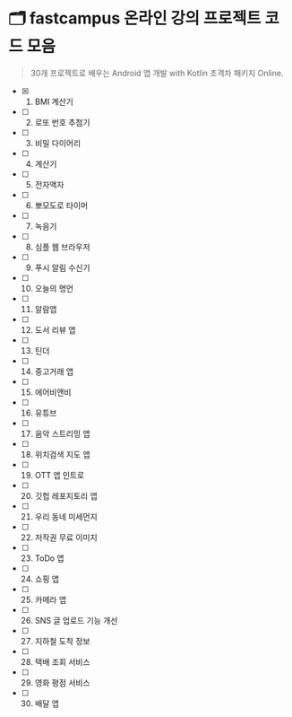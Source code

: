 # 🗂 fastcampus 온라인 강의 프로젝트 코드 모음

> 30개 프로젝트로 배우는 Android 앱 개발 with Kotlin 초격차 패키지 Online.

- [x]  1. BMI 계산기
- [ ]  2. 로또 번호 추첨기
- [ ]  3. 비밀 다이어리
- [ ]  4. 계산기
- [ ]  5. 전자액자
- [ ]  6. 뽀모도로 타이머
- [ ]  7. 녹음기
- [ ]  8. 심플 웹 브라우저
- [ ]  9. 푸시 알림 수신기
- [ ]  10. 오늘의 명언
- [ ]  11. 알람앱
- [ ]  12. 도서 리뷰 앱
- [ ]  13. 틴더
- [ ]  14. 중고거래 앱
- [ ]  15. 에어비앤비
- [ ]  16. 유튜브
- [ ]  17. 음악 스트리밍 앱
- [ ]  18. 위치검색 지도 앱
- [ ]  19. OTT 앱 인트로
- [ ]  20. 깃헙 레포지토리 앱
- [ ]  21. 우리 동네 미세먼지
- [ ]  22. 저작권 무료 이미지
- [ ]  23. ToDo 앱
- [ ]  24. 쇼핑 앱
- [ ]  25. 카메라 앱
- [ ]  26. SNS 글 업로드 기능 개선
- [ ]  27. 지하철 도착 정보
- [ ]  28. 택배 조회 서비스
- [ ]  29. 영화 평점 서비스
- [ ]  30. 배달 앱
